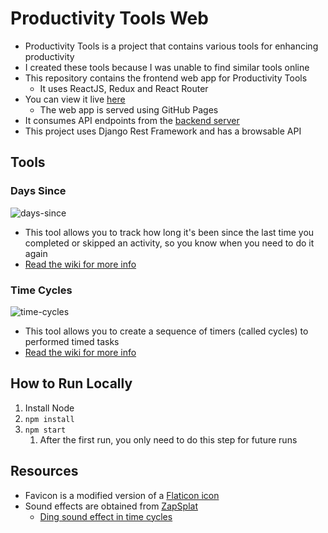 # Productivity Tools Web
- Productivity Tools is a project that contains various tools for enhancing productivity
- I created these tools because I was unable to find similar tools online
- This repository contains the frontend web app for Productivity Tools
	- It uses ReactJS, Redux and React Router
- You can view it live [here](https://rtkleong10.github.io/productivity-tools-web/)
    - The web app is served using GitHub Pages
- It consumes API endpoints from the [backend server](https://github.com/rtkleong10/productivity-tools/)
- This project uses Django Rest Framework and has a browsable API

## Tools
### Days Since
![days-since](https://user-images.githubusercontent.com/5062677/88882423-82213b80-d264-11ea-81ff-8103658c64cb.gif)
- This tool allows you to track how long it's been since the last time you completed or skipped an activity, so you know when you need to do it again
- [Read the wiki for more info](https://github.com/rtkleong10/productivity-tools/wiki/Days-Since)

### Time Cycles
![time-cycles](https://user-images.githubusercontent.com/5062677/88882433-864d5900-d264-11ea-8f38-a019b507819f.gif)
- This tool allows you to create a sequence of timers (called cycles) to performed timed tasks
- [Read the wiki for more info](https://github.com/rtkleong10/productivity-tools/wiki/Time-Cycles)

## How to Run Locally
1. Install Node
2. `npm install`
3. `npm start`
	1. After the first run, you only need to do this step for future runs

## Resources
- Favicon is a modified version of a [Flaticon icon](https://www.flaticon.com/free-icon/clock_2784459)
- Sound effects are obtained from [ZapSplat](https://www.zapsplat.com)
	- [Ding sound effect in time cycles](https://www.zapsplat.com/music/notification-alert-tone-mallet-style-short-with-a-positive-feel/)
